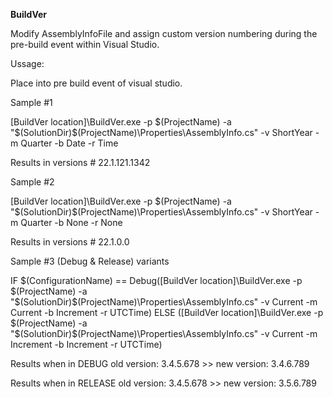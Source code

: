 **BuildVer**

Modify AssemblyInfoFile and assign custom version numbering during the pre-build event within Visual Studio.

Ussage:

Place into pre build event of visual studio.

Sample #1

[BuildVer location]\BuildVer.exe -p $(ProjectName) -a "$(SolutionDir)$(ProjectName)\Properties\AssemblyInfo.cs" -v ShortYear -m Quarter -b Date -r Time
  
Results in versions # 22.1.121.1342

Sample #2
  
[BuildVer location]\BuildVer.exe -p $(ProjectName) -a "$(SolutionDir)$(ProjectName)\Properties\AssemblyInfo.cs" -v ShortYear -m Quarter -b None -r None
  
Results in versions # 22.1.0.0

Sample #3 (Debug & Release) variants

IF $(ConfigurationName) == Debug([BuildVer location]\BuildVer.exe -p $(ProjectName) -a "$(SolutionDir)$(ProjectName)\Properties\AssemblyInfo.cs" -v Current -m Current -b Increment -r UTCTime) ELSE ([BuildVer location]\BuildVer.exe -p $(ProjectName) -a "$(SolutionDir)$(ProjectName)\Properties\AssemblyInfo.cs" -v Current -m Increment -b Increment -r UTCTime)

Results when in DEBUG old version:  3.4.5.678 >> new version: 3.4.6.789

Results when in RELEASE old version: 3.4.5.678 >> new version: 3.5.6.789
